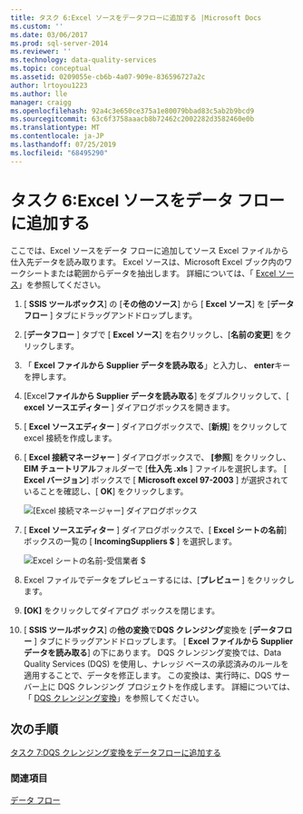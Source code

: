 ```yaml
---
title: タスク 6:Excel ソースをデータフローに追加する |Microsoft Docs
ms.custom: ''
ms.date: 03/06/2017
ms.prod: sql-server-2014
ms.reviewer: ''
ms.technology: data-quality-services
ms.topic: conceptual
ms.assetid: 0209055e-cb6b-4a07-909e-836596727a2c
author: lrtoyou1223
ms.author: lle
manager: craigg
ms.openlocfilehash: 92a4c3e650ce375a1e80079bbad83c5ab2b9bcd9
ms.sourcegitcommit: 63c6f3758aaacb8b72462c2002282d3582460e0b
ms.translationtype: MT
ms.contentlocale: ja-JP
ms.lasthandoff: 07/25/2019
ms.locfileid: "68495290"
---
```

# <a name="task-6-adding-excel-source-to-the-data-flow"></a>タスク 6:Excel ソースをデータ フローに追加する
  ここでは、Excel ソースをデータ フローに追加してソース Excel ファイルから仕入先データを読み取ります。 Excel ソースは、Microsoft Excel ブック内のワークシートまたは範囲からデータを抽出します。 詳細については、「 [Excel ソース](../integration-services/data-flow/excel-source.md)」を参照してください。  
  
1.  [ **SSIS ツールボックス**] の [**その他のソース**] から [ **Excel ソース**] を [**データフロー** ] タブにドラッグアンドドロップします。  
  
2.  [**データフロー** ] タブで [ **Excel ソース**] を右クリックし、[**名前の変更**] をクリックします。  
  
3.  「 **Excel ファイルから Supplier データを読み取る**」と入力し、 **enter**キーを押します。  
  
4.  [Excel**ファイルから Supplier データを読み取る**] をダブルクリックして、[ **excel ソースエディター** ] ダイアログボックスを開きます。  
  
5.  [ **Excel ソースエディター** ] ダイアログボックスで、[**新規**] をクリックして excel 接続を作成します。  
  
6.  [ **Excel 接続マネージャー** ] ダイアログボックスで、 **[参照**] をクリックし、 **EIM チュートリアル**フォルダーで [**仕入先 .xls** ] ファイルを選択します。 [ **Excel バージョン**] ボックスで [ **Microsoft excel 97-2003** ] が選択されていることを確認し、[ **OK**] をクリックします。  
  
     ![[Excel 接続マネージャー] ダイアログボックス](../../2014/tutorials/media/et-addingexcelsourcetothedataflow-01.jpg "[Excel 接続マネージャー] ダイアログボックス")  
  
7.  [ **Excel ソースエディター** ] ダイアログボックスで、[ **Excel シートの名前**] ボックスの一覧の [ **IncomingSuppliers $** ] を選択します。  
  
     ![Excel シートの名前-受信業者 $](../../2014/tutorials/media/et-addingexcelsourcetothedataflow-02.jpg "Excel シートの名前-受信業者 $")  
  
8.  Excel ファイルでデータをプレビューするには、[**プレビュー** ] をクリックします。  
  
9. **[OK]** をクリックしてダイアログ ボックスを閉じます。  
  
10. [ **SSIS ツールボックス**] の**他の変換**で**DQS クレンジング**変換を [**データフロー** ] タブにドラッグアンドドロップします。 [ **Excel ファイルから Supplier データを読み取る**] の下にあります。 DQS クレンジング変換では、Data Quality Services (DQS) を使用し、ナレッジ ベースの承認済みのルールを適用することで、データを修正します。 この変換は、実行時に、DQS サーバー上に DQS クレンジング プロジェクトを作成します。 詳細については、「 [DQS クレンジング変換](https://msdn.microsoft.com/library/ee677619.aspx)」を参照してください。  
  
## <a name="next-step"></a>次の手順

[タスク 7:DQS クレンジング変換をデータフローに追加する](task-7-adding-dqs-cleansing-transform-to-the-data-flow.md)  

### <a name="see-also"></a>関連項目

[データ フロー](../integration-services/data-flow/data-flow.md)  
